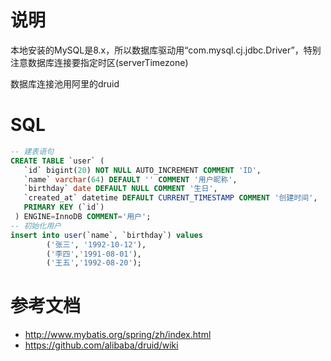# 说明
本地安装的MySQL是8.x，所以数据库驱动用“com.mysql.cj.jdbc.Driver”，特别注意数据库连接要指定时区(serverTimezone)

数据库连接池用阿里的druid

# SQL
```sql
-- 建表语句
CREATE TABLE `user` (
   `id` bigint(20) NOT NULL AUTO_INCREMENT COMMENT 'ID',
   `name` varchar(64) DEFAULT '' COMMENT '用户昵称',
   `birthday` date DEFAULT NULL COMMENT '生日',
   `created_at` datetime DEFAULT CURRENT_TIMESTAMP COMMENT '创建时间',
   PRIMARY KEY (`id`)
 ) ENGINE=InnoDB COMMENT='用户';
-- 初始化用户
insert into user(`name`, `birthday`) values
        ('张三', '1992-10-12'),
        ('李四','1991-08-01'),
        ('王五','1992-08-20');

```

# 参考文档
- http://www.mybatis.org/spring/zh/index.html
- https://github.com/alibaba/druid/wiki

